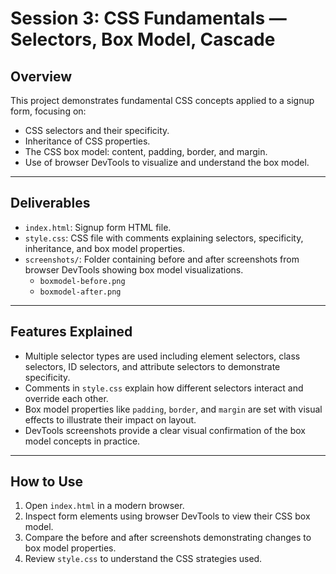 # Session 3: CSS Fundamentals — Selectors, Box Model, Cascade

## Overview

This project demonstrates fundamental CSS concepts applied to a signup form, focusing on:

- CSS selectors and their specificity.
- Inheritance of CSS properties.
- The CSS box model: content, padding, border, and margin.
- Use of browser DevTools to visualize and understand the box model.

---

## Deliverables

- `index.html`: Signup form HTML file.
- `style.css`: CSS file with comments explaining selectors, specificity, inheritance, and box model properties.
- `screenshots/`: Folder containing before and after screenshots from browser DevTools showing box model visualizations.
  - `boxmodel-before.png`
  - `boxmodel-after.png`

---

## Features Explained

- Multiple selector types are used including element selectors, class selectors, ID selectors, and attribute selectors to demonstrate specificity.
- Comments in `style.css` explain how different selectors interact and override each other.
- Box model properties like `padding`, `border`, and `margin` are set with visual effects to illustrate their impact on layout.
- DevTools screenshots provide a clear visual confirmation of the box model concepts in practice.

---

## How to Use

1. Open `index.html` in a modern browser.
2. Inspect form elements using browser DevTools to view their CSS box model.
3. Compare the before and after screenshots demonstrating changes to box model properties.
4. Review `style.css` to understand the CSS strategies used.
